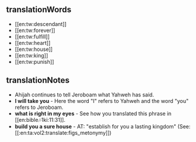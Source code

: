 ## translationWords

* [[en:tw:descendant]]
* [[en:tw:forever]]
* [[en:tw:fulfill]]
* [[en:tw:heart]]
* [[en:tw:house]]
* [[en:tw:king]]
* [[en:tw:punish]]

## translationNotes

* Ahijah continues to tell Jeroboam what Yahweh has said.
* **I will take you** - Here the word "I" refers to Yahweh and the word "you" refers to Jeroboam.
* **what is right in my eyes** - See how you translated this phrase in [[en:bible:notes:1ki:11:31]].
* **build you a sure house** - AT: "establish for you a lasting kingdom" (See: [[:en:ta:vol2:translate:figs_metonymy]])
